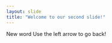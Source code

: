 ```yaml
---
layout: slide
title: "Welcome to our second slide!"
---
```

New word
Use the left arrow to go back!
